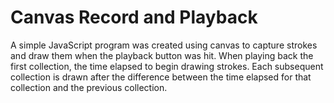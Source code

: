 # Canvas Record and Playback

<p> A simple JavaScript program was created using canvas to capture strokes and draw them when the playback button was hit. 
  When playing back the first collection, the time elapsed to begin drawing strokes. 
  Each subsequent collection is drawn after the difference between the time elapsed for that collection and the previous collection.
</p>

